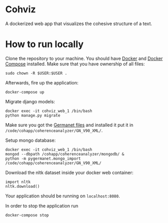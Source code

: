 # Cohviz

A dockerized web app that visualizes the cohesive structure of a text.

# How to run locally

Clone the repository to your machine. You should have [Docker](https://docs.docker.com/engine/installation/) and [Docker Compose](https://docs.docker.com/compose/install/) installed. Make sure that you have ownership of all files:

```
sudo chown -R $USER:$USER .
```

Afterwards, fire up the application:

```
docker-compose up
```

Migrate django models:

```
docker exec -it cohviz_web_1 /bin/bash
python manage.py migrate
```

Make sure you got the [Germanet files](http://www.sfs.uni-tuebingen.de/GermaNet/) and installed it put it in `/code/cohapp/coherenceanalyzer/GN_V90_XML/`. 

Setup mongo database: 

```
docker exec -it cohviz_web_1 /bin/bash
mongod --dbpath /cohapp/coherenceanalyzer/mongodb/ &
python -m pygermanet.mongo_import /code/cohapp/coherenceanalyzer/GN_V90_XML/
```

Download the nltk dataset inside your docker web container: 

```
import nltk
nltk.download()
```

Your application should be running on `localhost:8080`. 

In order to stop the application run

```
docker-compose stop
```
